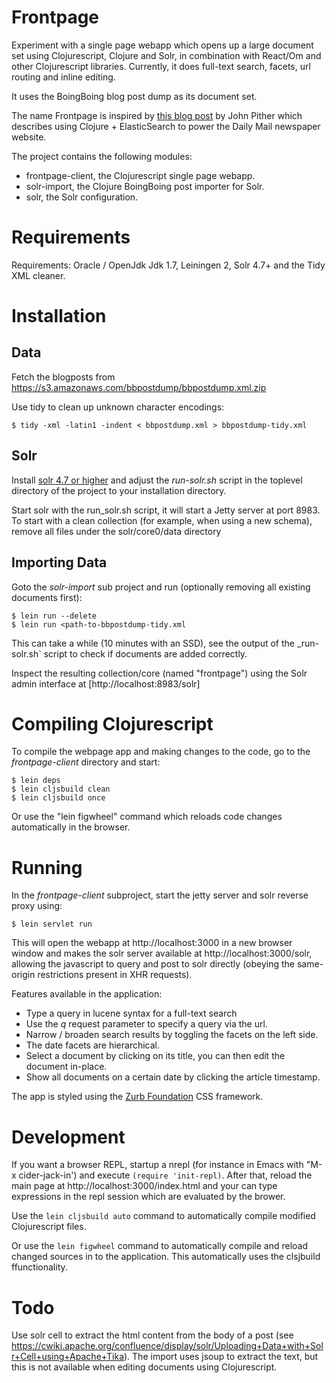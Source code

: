 # Frontpage

Experiment with a single page webapp which opens up a large document set
using Clojurescript, Clojure and Solr, in combination with
React/Om and other Clojurescript libraries. Currently, it does full-text
search, facets, url routing and inline editing.

It uses the BoingBoing blog post dump as its document set.

The name Frontpage is inspired by [this blog post](http://www.pitheringabout.com/?p=1018) by John Pither which describes
using Clojure + ElasticSearch to power the Daily Mail newspaper website.

The project contains the following modules:
* frontpage-client, the Clojurescript single page webapp.
* solr-import, the Clojure BoingBoing post importer for Solr.
* solr, the Solr configuration.


# Requirements

Requirements: Oracle / OpenJdk Jdk 1.7, Leiningen 2, Solr 4.7+ and
the Tidy XML cleaner.

# Installation

## Data

Fetch the blogposts from https://s3.amazonaws.com/bbpostdump/bbpostdump.xml.zip

Use tidy to clean up unknown character encodings:
```
$ tidy -xml -latin1 -indent < bbpostdump.xml > bbpostdump-tidy.xml
```

## Solr
Install [solr 4.7 or higher](http://lucene.apache.org/solr) and adjust the
_run-solr.sh_ script in the toplevel directory of the project to your installation directory.

Start solr with the run_solr.sh script, it will start a Jetty server at port 8983.
To start with a clean collection (for example, when using a new schema), remove all files under the
solr/core0/data directory

## Importing Data
Goto the _solr-import_ sub project and run (optionally removing all
existing documents first):
```
$ lein run --delete
$ lein run <path-to-bbpostdump-tidy.xml
```

This can take a while (10 minutes with an SSD), see the output of the _run-solr.sh` script to check
if documents are added correctly.

Inspect the resulting collection/core (named "frontpage") using the Solr admin interface
at [http://localhost:8983/solr]

# Compiling Clojurescript
To compile the webpage app and making changes to the code, go to the _frontpage-client_ directory and start:
```
$ lein deps
$ lein cljsbuild clean
$ lein cljsbuild once
```

Or use the "lein figwheel" command which reloads code changes automatically in the browser.

# Running

In the _frontpage-client_ subproject, start the jetty server and solr reverse proxy using:
```
$ lein servlet run
```
This will open the webapp at http://localhost:3000 in a new browser window
and makes the solr server available at http://localhost:3000/solr, allowing
the javascript to query and post to solr directly (obeying the same-origin restrictions present in XHR requests).

Features available in the application:

* Type a query in lucene syntax for a full-text search
* Use the _q_ request parameter to specify a query via the url.
* Narrow / broaden search results by toggling the facets on the left side.
* The date facets are hierarchical.
* Select a document by clicking on its title, you can then edit the
  document in-place.
* Show all documents on a certain date by clicking the article timestamp.

The app is styled using the [Zurb Foundation](foundation.zurb.com) CSS framework.



# Development
If you want a browser REPL, startup a nrepl (for instance in Emacs with "M-x
cider-jack-in') and execute
`(require 'init-repl)`. After that, reload the main page at http://localhost:3000/index.html and your can type
expressions in the repl session which are evaluated by the brower.

Use the `lein cljsbuild auto` command to automatically compile modified
Clojurescript files.

Or use the `lein figwheel` command to automatically compile and reload changed sources in to the application. This
automatically uses the clsjbuild ffunctionality.

# Todo

Use solr cell to extract the html content from the body of a post (see
https://cwiki.apache.org/confluence/display/solr/Uploading+Data+with+Solr+Cell+using+Apache+Tika).
The import uses jsoup to extract the text, but this is not available when
editing documents using Clojurescript.


